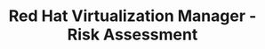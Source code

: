 ---
permalink: /product-documents/rhvm/nist-800-53/ra/
layout: control_family
title: Red Hat Virtualization Manager - Risk Assessment
category: Product Documents
lead: |
  Control responses for NIST 800-53 rev4.
subnav:
  data: components.rhvm.satisfies
  href: ['#%', control_key]
  text: control_key
product_info:
  name: Red Hat Virtualization Manager
  opencontrol_component: rhvm
  control_family_shorthand: RA
---